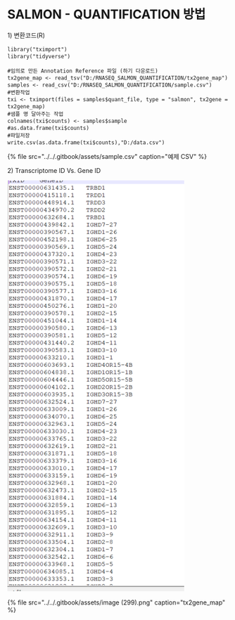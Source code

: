 # SALMON - QUANTIFICATION 방법

1\) 변환코드\(R\)

```text
library("tximport")
library("tidyverse")

#임의로 만든 Annotation Reference 파일 (하기 다운로드)
tx2gene_map <- read_tsv("D:/RNASEQ_SALMON_QUANTIFICATION/tx2gene_map")
samples <- read_csv("D:/RNASEQ_SALMON_QUANTIFICATION/sample.csv")
#변환작업
txi <- tximport(files = samples$quant_file, type = "salmon", tx2gene = tx2gene_map)
#샘플 명 달아주는 작업
colnames(txi$counts) <- samples$sample
#as.data.frame(txi$counts)
#파일저장
write.csv(as.data.frame(txi$counts),"D:/data.csv")
```

{% file src="../../.gitbook/assets/sample.csv" caption="예제 CSV" %}

2\) Transcriptome ID Vs. Gene ID

![](../../.gitbook/assets/image%20%28299%29.png)

{% file src="../../.gitbook/assets/image \(299\).png" caption="tx2gene\_map" %}

